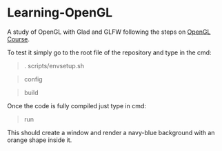 # Learning-OpenGL

A study of OpenGL with Glad and GLFW following the steps on [OpenGL Course](https://www.youtube.com/watch?v=45MIykWJ-C4).

To test it simply go to the root file of the repository and type in the cmd:

>. scripts/envsetup.sh 

>config

>build

Once the code is fully compiled just type in cmd:

>run

This should create a window and render a navy-blue background with an orange shape inside it.  
